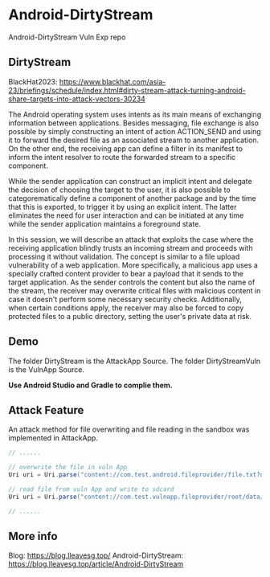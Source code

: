 # Android-DirtyStream

Android-DirtyStream Vuln Exp repo

## DirtyStream
BlackHat2023: https://www.blackhat.com/asia-23/briefings/schedule/index.html#dirty-stream-attack-turning-android-share-targets-into-attack-vectors-30234

The Android operating system uses intents as its main means of exchanging information between applications. Besides messaging, file exchange is also possible by simply constructing an intent of action ACTION_SEND and using it to forward the desired file as an associated stream to another application. On the other end, the receiving app can define a filter in its manifest to inform the intent resolver to route the forwarded stream to a specific component.

While the sender application can construct an implicit intent and delegate the decision of choosing the target to the user, it is also possible to categorematically define a component of another package and by the time that this is exported, to trigger it by using an explicit intent. The latter eliminates the need for user interaction and can be initiated at any time while the sender application maintains a foreground state.

In this session, we will describe an attack that exploits the case where the receiving application blindly trusts an incoming stream and proceeds with processing it without validation. The concept is similar to a file upload vulnerability of a web application. More specifically, a malicious app uses a specially crafted content provider to bear a payload that it sends to the target application. As the sender controls the content but also the name of the stream, the receiver may overwrite critical files with malicious content in case it doesn't perform some necessary security checks. Additionally, when certain conditions apply, the receiver may also be forced to copy protected files to a public directory, setting the user's private data at risk.

## Demo

The folder DirtyStream is the AttackApp Source.
The folder DirtyStreamVuln is the VulnApp Source.

**Use Android Studio and Gradle to complie them.**

## Attack Feature

An attack method for file overwriting and file reading in the sandbox was implemented in AttackApp.

```java
// ......

// overwrite the file in vuln App
Uri uri = Uri.parse("content://com.test.android.fileprovider/file.txt?name=file.txt&_size=11&path=" + getFilesDir() + "/file.txt");

// read file from vuln App and write to sdcard
Uri uri = Uri.parse("content://com.test.vulnapp.fileprovider/root/data/user/0/com.test.dirtystreamvuln/shared_prefs/shared_pref.xml?displayName=../../../../../../../sdcard/test.xml");

// ......

```
## More info

Blog: https://blog.lleavesg.top/
Android-DirtyStream: https://blog.lleavesg.top/article/Android-DirtyStream 
